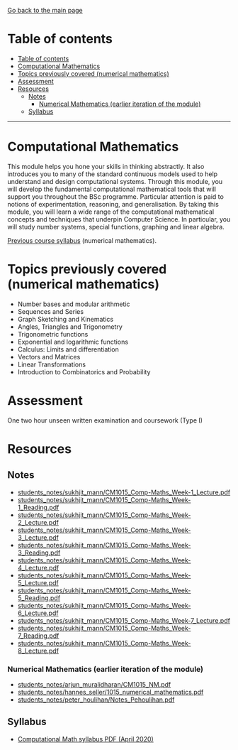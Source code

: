 [Go back to the main page](../../../README.md)

# Table of contents

* [Table of contents](#table-of-contents)
* [Computational Mathematics](#computational-mathematics)
* [Topics previously covered (numerical mathematics)](#topics-previously-covered-numerical-mathematics)
* [Assessment](#assessment)
* [Resources](#resources)
  * [Notes](#notes)
    * [Numerical Mathematics (earlier iteration of the module)](#numerical-mathematics-earlier-iteration-of-the-module)
  * [Syllabus](#syllabus)

---

# Computational Mathematics

This module helps you hone your skills in thinking abstractly. It also
introduces you to many of the standard continuous models used to help
understand and design computational systems. Through this module, you
will develop the fundamental computational mathematical tools that
will support you throughout the BSc programme. Particular attention is
paid to notions of experimentation, reasoning, and generalisation. By
taking this module, you will learn a wide range of the computational
mathematical concepts and techniques that underpin Computer Science.
In particular, you will study number systems, special functions,
graphing and linear algebra.

[Previous course syllabus](./resources/NM-Syllabus.pdf) (numerical mathematics).

# Topics previously covered (numerical mathematics)

* Number bases and modular arithmetic
* Sequences and Series
* Graph Sketching and Kinematics
* Angles, Triangles and Trigonometry
* Trigonometric functions
* Exponential and logarithmic functions
* Calculus: Limits and differentiation
* Vectors and Matrices
* Linear Transformations
* Introduction to Combinatorics and Probability

# Assessment

One two hour unseen written examination and coursework (Type I)

# Resources

## Notes

* [students_notes/sukhjit_mann/CM1015_Comp-Maths_Week-1_Lecture.pdf](../../../notes/level_4/computational_mathematics/students_notes/sukhjit_mann/CM1015_Comp-Maths_Week-1_Lecture.pdf)
* [students_notes/sukhjit_mann/CM1015_Comp-Maths_Week-1_Reading.pdf](../../../notes/level_4/computational_mathematics/students_notes/sukhjit_mann/CM1015_Comp-Maths_Week-1_Reading.pdf)
* [students_notes/sukhjit_mann/CM1015_Comp-Maths_Week-2_Lecture.pdf](../../../notes/level_4/computational_mathematics/students_notes/sukhjit_mann/CM1015_Comp-Maths_Week-2_Lecture.pdf)
* [students_notes/sukhjit_mann/CM1015_Comp-Maths_Week-3_Lecture.pdf](../../../notes/level_4/computational_mathematics/students_notes/sukhjit_mann/CM1015_Comp-Maths_Week-3_Lecture.pdf)
* [students_notes/sukhjit_mann/CM1015_Comp-Maths_Week-3_Reading.pdf](../../../notes/level_4/computational_mathematics/students_notes/sukhjit_mann/CM1015_Comp-Maths_Week-3_Reading.pdf)
* [students_notes/sukhjit_mann/CM1015_Comp-Maths_Week-4_Lecture.pdf](../../../notes/level_4/computational_mathematics/students_notes/sukhjit_mann/CM1015_Comp-Maths_Week-4_Lecture.pdf)
* [students_notes/sukhjit_mann/CM1015_Comp-Maths_Week-5_Lecture.pdf](../../../notes/level_4/computational_mathematics/students_notes/sukhjit_mann/CM1015_Comp-Maths_Week-5_Lecture.pdf)
* [students_notes/sukhjit_mann/CM1015_Comp-Maths_Week-5_Reading.pdf](../../../notes/level_4/computational_mathematics/students_notes/sukhjit_mann/CM1015_Comp-Maths_Week-5_Reading.pdf)
* [students_notes/sukhjit_mann/CM1015_Comp-Maths_Week-6_Lecture.pdf](../../../notes/level_4/computational_mathematics/students_notes/sukhjit_mann/CM1015_Comp-Maths_Week-6_Lecture.pdf)
* [students_notes/sukhjit_mann/CM1015_Comp-Maths_Week-7_Lecture.pdf](../../../notes/level_4/computational_mathematics/students_notes/sukhjit_mann/CM1015_Comp-Maths_Week-7_Lecture.pdf)
* [students_notes/sukhjit_mann/CM1015_Comp-Maths_Week-7_Reading.pdf](../../../notes/level_4/computational_mathematics/students_notes/sukhjit_mann/CM1015_Comp-Maths_Week-7_Reading.pdf)
* [students_notes/sukhjit_mann/CM1015_Comp-Maths_Week-8_Lecture.pdf](../../../notes/level_4/computational_mathematics/students_notes/sukhjit_mann/CM1015_Comp-Maths_Week-8_Lecture.pdf)

### Numerical Mathematics (earlier iteration of the module)

* [students_notes/arjun_muralidharan/CM1015_NM.pdf](../../../notes/level_4/numerical_mathematics/students_notes/arjun_muralidharan/CM1015_NM.pdf)
* [students_notes/hannes_seller/1015_numerical_mathematics.pdf](../../../notes/level_4/numerical_mathematics/students_notes/hannes_seller/1015_numerical_mathematics.pdf)
* [students_notes/peter_houlihan/Notes_Pehoulihan.pdf](../../../notes/level_4/numerical_mathematics/students_notes/peter_houlihan/Notes_Pehoulihan.pdf)

## Syllabus

* [Computational Math syllabus PDF (April 2020)](./resources/CM-Syllabus.pdf)
